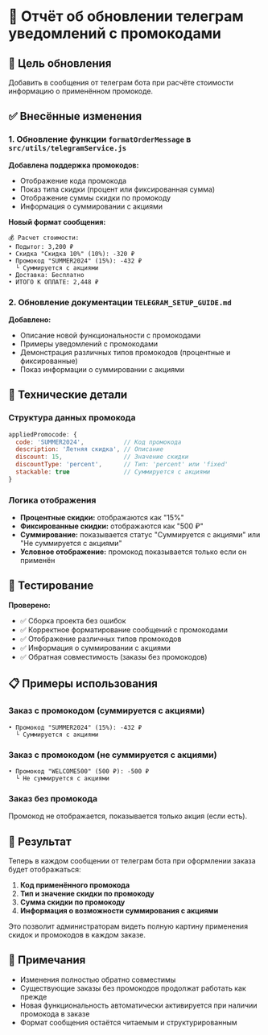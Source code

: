# 📱 Отчёт об обновлении телеграм уведомлений с промокодами

## 🎯 Цель обновления
Добавить в сообщения от телеграм бота при расчёте стоимости информацию о применённом промокоде.

## ✅ Внесённые изменения

### 1. Обновление функции `formatOrderMessage` в `src/utils/telegramService.js`

**Добавлена поддержка промокодов:**
- Отображение кода промокода
- Показ типа скидки (процент или фиксированная сумма)
- Отображение суммы скидки по промокоду
- Информация о суммировании с акциями

**Новый формат сообщения:**
```
💰 Расчет стоимости:
• Подытог: 3,200 ₽
• Скидка "Скидка 10%" (10%): -320 ₽
• Промокод "SUMMER2024" (15%): -432 ₽
  └ Суммируется с акциями
• Доставка: Бесплатно
• ИТОГО К ОПЛАТЕ: 2,448 ₽
```

### 2. Обновление документации `TELEGRAM_SETUP_GUIDE.md`

**Добавлено:**
- Описание новой функциональности с промокодами
- Примеры уведомлений с промокодами
- Демонстрация различных типов промокодов (процентные и фиксированные)
- Показ информации о суммировании с акциями

## 🔧 Технические детали

### Структура данных промокода
```javascript
appliedPromocode: {
  code: 'SUMMER2024',           // Код промокода
  description: 'Летняя скидка', // Описание
  discount: 15,                 // Значение скидки
  discountType: 'percent',      // Тип: 'percent' или 'fixed'
  stackable: true               // Суммируется с акциями
}
```

### Логика отображения
- **Процентные скидки:** отображаются как "15%"
- **Фиксированные скидки:** отображаются как "500 ₽"
- **Суммирование:** показывается статус "Суммируется с акциями" или "Не суммируется с акциями"
- **Условное отображение:** промокод показывается только если он применён

## 🧪 Тестирование

**Проверено:**
- ✅ Сборка проекта без ошибок
- ✅ Корректное форматирование сообщений с промокодами
- ✅ Отображение различных типов промокодов
- ✅ Информация о суммировании с акциями
- ✅ Обратная совместимость (заказы без промокодов)

## 📋 Примеры использования

### Заказ с промокодом (суммируется с акциями)
```
• Промокод "SUMMER2024" (15%): -432 ₽
  └ Суммируется с акциями
```

### Заказ с промокодом (не суммируется с акциями)
```
• Промокод "WELCOME500" (500 ₽): -500 ₽
  └ Не суммируется с акциями
```

### Заказ без промокода
Промокод не отображается, показывается только акция (если есть).

## 🚀 Результат

Теперь в каждом сообщении от телеграм бота при оформлении заказа будет отображаться:
1. **Код применённого промокода**
2. **Тип и значение скидки по промокоду**
3. **Сумма скидки по промокоду**
4. **Информация о возможности суммирования с акциями**

Это позволит администраторам видеть полную картину применения скидок и промокодов в каждом заказе.

## 📝 Примечания

- Изменения полностью обратно совместимы
- Существующие заказы без промокодов продолжат работать как прежде
- Новая функциональность автоматически активируется при наличии промокода в заказе
- Формат сообщения остаётся читаемым и структурированным
